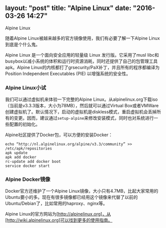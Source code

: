 layout: "post"
title: "Alpine Linux"
date: "2016-03-26 14:27"
---

Alpine Linux

随着Alpine Linux被越来越多的官方镜像使用，我们有必要了解一下Alpine Linux到底是个什么鬼。

Alpine Linux 是一个面向安全应用的轻量级 Linux 发行版。它采用了musl libc和busybox以减小系统的体积和运行时资源消耗，同时还提供了自己的包管理工具apk。Alpine Linux的内核都打了grsecurity/PaX补丁，并且所有的程序都编译为Position Independent Executables (PIE) 以增强系统的安全性。

### Alpine Linux小试

我们可以通过虚拟机来体验一下完整的Alpine Linux。从alpinelinux.org下载iso（当前是v3.3.3版本，大小为78MB），然后就可以通过Virtual Box或者VMWare创建虚拟机了。默认情况下，启动的虚拟机是diskless模式，重启虚拟机会丢掉所有的变更。因而，建议通过`setup-alpine`来修改安装模式，同时也对系统进行一些配置的初始化。

Alpine社区提供了Docker包，可以方便的安装Docker：

```
echo “http://nl.alpinelinux.org/alpine/v3.3/community” >> /etc/apk/repositories
apk update
apk add docker
rc-update add docker boot
service docker start
```

### Alpine Docker镜像

Docker官方还维护了一个Alpine Linux镜像，大小只有4.7MB，比起大家常用的Ubuntu要小的多。现在有很多镜像都已经用这个镜像来代替了以前的Ubuntu/Debian了，比如常用的haproxy、nginx等。

Alpine Linux的官方网站为[http://alpinelinux.org]，从[http://wiki.alpinelinux.org]可以找到更多的使用指南。
